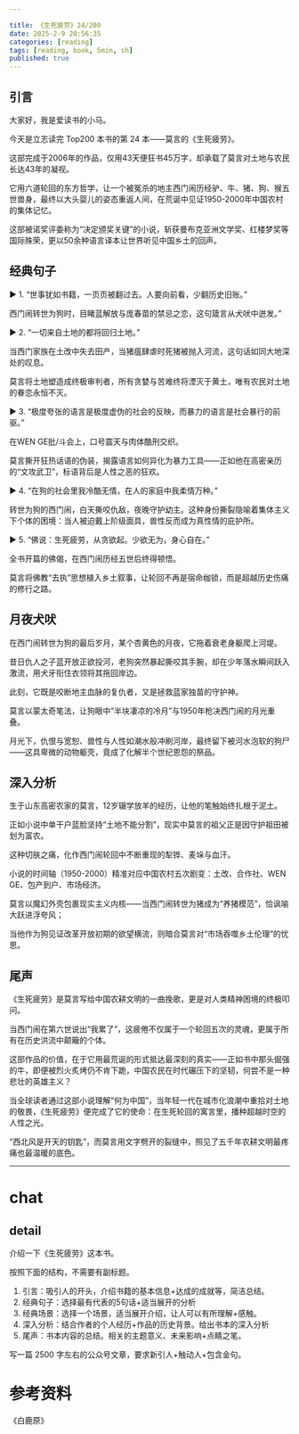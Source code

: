 ```yaml
---

title: 《生死疲劳》24/200
date: 2025-2-9 20:56:35 
categories: [reading]
tags: [reading, book, 5min, sh]
published: true
---
```



## 引言  

大家好，我是爱读书的小马。

今天是立志读完 Top200 本书的第 24 本——莫言的《生死疲劳》。

这部完成于2006年的作品，仅用43天便狂书45万字，却承载了莫言对土地与农民长达43年的凝视。

它用六道轮回的东方哲学，让一个被冤杀的地主西门闹历经驴、牛、猪、狗、猴五世兽身，最终以大头婴儿的姿态重返人间，在荒诞中见证1950-2000年中国农村的集体记忆。

这部被诺奖评委称为“决定颁奖关键”的小说，斩获曼布克亚洲文学奖、红楼梦奖等国际殊荣，更以50余种语言译本让世界听见中国乡土的回声。  

##  经典句子  

▶ 1. “世事犹如书籍，一页页被翻过去。人要向前看，少翻历史旧账。”  

   西门闹转世为狗时，目睹蓝解放与庞春苗的禁忌之恋，这句箴言从犬吠中迸发。”  

▶ 2. “一切来自土地的都将回归土地。”  

   当西门家族在土改中失去田产，当猪瘟肆虐时死猪被抛入河流，这句话如同大地深处的叹息。
   
   莫言将土地塑造成终极审判者，所有贪婪与苦难终将湮灭于黄土，唯有农民对土地的眷恋永恒不灭。  

▶ 3. “极度夸张的语言是极度虚伪的社会的反映，而暴力的语言是社会暴行的前驱。”  

   在WEN GE批/斗会上，口号震天与肉体酷刑交织。
   
   莫言撕开狂热话语的伪装，揭露语言如何异化为暴力工具——正如他在高密亲历的“文攻武卫”，标语背后是人性之恶的狂欢。  

▶ 4. “在狗的社会里我冷酷无情，在人的家庭中我柔情万种。”  

   转世为狗的西门闹，白天撕咬仇敌，夜晚守护幼主。这种身份撕裂隐喻着集体主义下个体的困境：当人被迫戴上阶级面具，兽性反而成为真性情的庇护所。  

▶ 5. “佛说：生死疲劳，从贪欲起。少欲无为，身心自在。”  

   全书开篇的佛偈，在西门闹历经五世后终得顿悟。
   
   莫言将佛教“去执”思想植入乡土叙事，让轮回不再是宿命枷锁，而是超越历史伤痛的修行之路。  

## 月夜犬吠  

在西门闹转世为狗的最后岁月，某个杏黄色的月夜，它拖着衰老身躯爬上河堤。

昔日仇人之子蓝开放正欲投河，老狗突然暴起撕咬其手腕，却在少年落水瞬间跃入激流，用犬牙衔住衣领将其拖回岸边。

此刻，它既是咬断地主血脉的复仇者，又是拯救蓝家独苗的守护神。  

莫言以蒙太奇笔法，让狗眼中“半块凄凉的冷月”与1950年枪决西门闹的月光重叠。

月光下，仇恨与宽恕、兽性与人性如潮水般冲刷河岸，最终留下被河水泡软的狗尸——这具卑微的动物躯壳，竟成了化解半个世纪恩怨的祭品。  

## 深入分析  

生于山东高密农家的莫言，12岁辍学放羊的经历，让他的笔触始终扎根于泥土。

正如小说中单干户蓝脸坚持“土地不能分割”，现实中莫言的祖父正是因守护祖田被划为富农。

这种切肤之痛，化作西门闹轮回中不断重现的犁铧、麦垛与血汗。  

小说的时间轴（1950-2000）精准对应中国农村五次剧变：土改、合作社、WEN GE、包产到户、市场经济。

莫言以魔幻外壳包裹现实主义内核——当西门闹转世为猪成为“养猪模范”，恰讽喻大跃进浮夸风；

当他作为狗见证改革开放初期的欲望横流，则暗合莫言对“市场吞噬乡土伦理”的忧思。  

## 尾声  

《生死疲劳》是莫言写给中国农耕文明的一曲挽歌，更是对人类精神困境的终极叩问。

当西门闹在第六世说出“我累了”，这疲倦不仅属于一个轮回五次的灵魂，更属于所有在历史洪流中颠簸的个体。  

这部作品的价值，在于它用最荒诞的形式抵达最深刻的真实——正如书中那头倔强的牛，即便被烈火炙烤仍不肯下跪，中国农民在时代碾压下的坚韧，何尝不是一种悲壮的英雄主义？

当全球读者通过这部小说理解“何为中国”，当年轻一代在城市化浪潮中重拾对土地的敬畏，《生死疲劳》便完成了它的使命：在生死轮回的寓言里，播种超越时空的人性之光。  

“西北风是开天的钥匙”，而莫言用文字劈开的裂缝中，照见了五千年农耕文明最疼痛也最温暖的底色。 

------------------------------------------------------------------------

# chat

## detail

介绍一下《生死疲劳》这本书。

按照下面的结构，不需要有副标题。

1. 引言：吸引人的开头，介绍书籍的基本信息+达成的成就等，简洁总结。
2. 经典句子：选择最有代表的5句话+适当展开的分析
3. 经典场景：选择一个场景，适当展开介绍，让人可以有所理解+感触。
4. 深入分析：结合作者的个人经历+作品的历史背景。给出书本的深入分析
5. 尾声：书本内容的总结。相关的主题意义、未来影响+点睛之笔。

写一篇 2500 字左右的公众号文章，要求新引人+触动人+包含金句。


# 参考资料

 《白鹿原》

